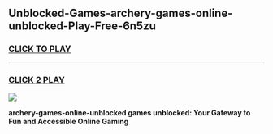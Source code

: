
## Unblocked-Games-archery-games-online-unblocked-Play-Free-6n5zu
<h3>
<a href="https://premium76.site?title=archery-games-online-unblocked&ref=20A">CLICK TO PLAY</a></h3>
<hr>

<h3>
<a href="https://premium76.site?title=archery-games-online-unblocked&ref=20A">CLICK 2 PLAY</a>
  
</h3>

<a href="https://premium76.site?title=archery-games-online-unblocked&ref=20A"><img src="https://clearcache.store/games.png"></a>


**archery-games-online-unblocked games unblocked: Your Gateway to Fun and Accessible Online Gaming**
